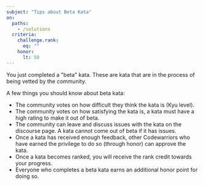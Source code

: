 ```yaml
---
subject: "Tips about Beta Kata"
on:
  paths:
    - /solutions
  criteria:
    challenge.rank:
      eq: ""
    honor:
      lt: 50
---
```


You just completed a "beta" kata. These are kata that are in the process of being vetted by the community.

A few things you should know about beta kata:

- The community votes on how difficult they think the kata is (Kyu level).
- The community votes on how satisfying the kata is, a kata must have a high rating to make it out of beta.
- The community can leave and discuss issues with the kata on the discourse page. A kata cannot come out of beta if it has issues.
- Once a kata has received enough feedback, other Codewarriors who have earned the privilege to do so (through honor) can approve the kata.
- Once a kata becomes ranked, you will receive the rank credit towards your progress.
- Everyone who completes a beta kata earns an additional honor point for doing so.
